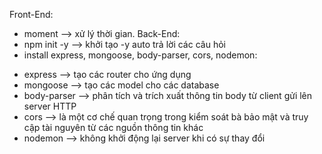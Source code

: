 Front-End:
- moment --> xử lý thời gian.
Back-End:
- npm init -y  --> khởi tạo -y auto trả lời các câu hỏi
- install express, mongoose, body-parser, cors, nodemon:
+ express --> tạo các router cho ứng dụng
+ mongoose --> tạo các model cho các database
+ body-parser --> phân tích và trích xuất thông tin body từ client gửi lên server HTTP
+ cors --> là một cơ chế quan trọng trong kiểm soát bà bảo mật và truy cập tài nguyên từ các nguồn thông tin khác 
+ nodemon --> không khởi động lại server khi có sự thay đổi